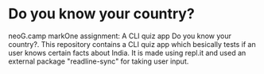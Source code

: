# Do you know your country?
neoG.camp markOne assignment: A CLI quiz app Do you know your country?.
This repository contains a CLI quiz app which besically tests if an user knows certain facts about India.
It is made using repl.it and used an external package "readline-sync" for taking user input.


